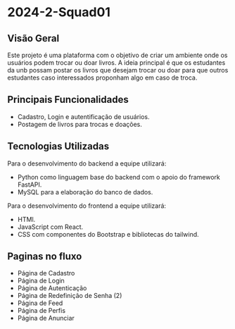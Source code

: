 # 2024-2-Squad01
## Visão Geral
Este projeto é uma plataforma com o objetivo de criar um ambiente onde os usuários podem trocar ou doar livros. A ideia principal é que os estudantes da unb possam postar os livros que desejam trocar ou doar para que outros estudantes caso interessados proponham algo em caso de troca.
## Principais Funcionalidades
- Cadastro, Login e autentificação de usuários.
- Postagem de livros para trocas e doações.

## Tecnologias Utilizadas
Para o desenvolvimento do backend a equipe utilizará:
- Python como linguagem base do backend com o apoio do framework FastAPI.
- MySQL para a elaboração do banco de dados.

Para o desenvolvimento do frontend a equipe utilizará:
- HTMl.
- JavaScript com React.
- CSS com componentes do Bootstrap e bibliotecas do tailwind.

## Paginas no fluxo
- Página de Cadastro 
- Página de Login
- Página de Autenticação
- Página de Redefinição de Senha (2)
- Página de Feed
- Página de Perfis
- Página de Anunciar 
